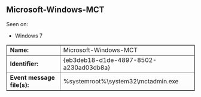 ## Microsoft-Windows-MCT

Seen on:
* Windows 7

<table border="1" class="docutils">
  <tbody>
    <tr>
      <td><b>Name:</b></td>
      <td>Microsoft-Windows-MCT</td>
    </tr>
    <tr>
      <td><b>Identifier:</b></td>
      <td>{eb3deb18-d1de-4897-8502-a230ad03db8a}</td>
    </tr>
    <tr>
      <td><b>Event message file(s):</b></td>
      <td>%systemroot%\system32\mctadmin.exe</td>
    </tr>
  </tbody>
</table>

&nbsp;

